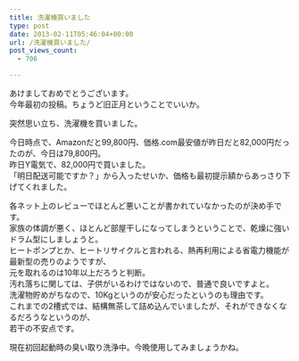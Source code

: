 ```yaml
---
title: 洗濯機買いました
type: post
date: 2013-02-11T05:46:04+00:00
url: /洗濯機買いました/
post_views_count:
  - 706

---
```

あけましておめでとうございます。  
今年最初の投稿。ちょうど旧正月ということでいいか。

突然思い立ち、洗濯機を買いました。



今日時点で、Amazonだと99,800円、価格.com最安値が昨日だと82,000円だったのが、今日は79,800円。  
昨日Y電気で、82,000円で買いました。  
「明日配送可能ですか？」から入ったせいか、価格も最初提示額からあっさり下げてくれました。

各ネット上のレビューでほとんど悪いことが書かれていなかったのが決め手です。  
家族の体調が悪く、ほとんど部屋干しになってしまうということで、乾燥に強いドラム型にしましょうと。  
ヒートポンプとか、ヒートリサイクルと言われる、熱再利用による省電力機能が最新型の売りのようですが、  
元を取れるのは10年以上だろうと判断。  
汚れ落ちに関しては、子供がいるわけではないので、普通で良いですよと。  
洗濯物貯めがちなので、10Kgというのが安心だったというのも理由です。  
これまでの2槽式では、結構無茶して詰め込んでいましたが、それができなくなるだろうなというのが、  
若干の不安点です。

現在初回起動時の臭い取り洗浄中。今晩使用してみましょうかね。